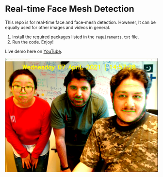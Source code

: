 # Real-time Face Mesh Detection

This repo is for real-time face and face-mesh detection. However, It can be equally used for other images and videos in general.

1. Install the required packages listed in the `requirements.txt` file.
2. Run the code. Enjoy!

Live demo here on [YouTube](https://youtu.be/Y099NM4pW1M).

<img src="/results/facemesh.png">
